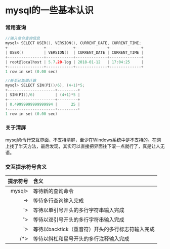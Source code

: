 # mysql的一些基本认识

### 常用查询

```c
//输入命令查询信息
mysql> SELECT USER(), VERSION(), CURRENT_DATE, CURRENT_TIME;
+----------------+------------+--------------+--------------+
| USER()         | VERSION()  | CURRENT_DATE | CURRENT_TIME |
+----------------+------------+--------------+--------------+
| root@localhost | 5.7.20-log | 2018-01-12   | 17:04:25     |
+----------------+------------+--------------+--------------+
1 row in set (0.00 sec)
```

```c
//甚至还能做计算
mysql> SELECT SIN(PI()/6), (4+1)*5;
+---------------------+---------+
| SIN(PI()/6)         | (4+1)*5 |
+---------------------+---------+
| 0.49999999999999994 |      25 |
+---------------------+---------+
1 row in set (0.00 sec)
```


### 关于清屏

mysql命令行交互界面，不支持清屏，至少在Windows系统中是不支持的。在网上找了半天方法，最后发现，其实可以直接把界面往下滚一点就行了，真是让人无语。


### 交互提示符号含义

| 提示符号 | 含义 |
| -: | :- |
| mysql> | 等待新的查询命令 |
| -> | 等待多行查询输入完成 |
| '> | 等待以单引号开头的多行字符串输入完成 |
| "> | 等待以双引号开头的多行字符串输入完成 |
| `> | 等待以backtick（重音符）开头的多行标志符输入完成 |
| /*> | 等待以斜杠和星号开头的多行注释输入完成 |

